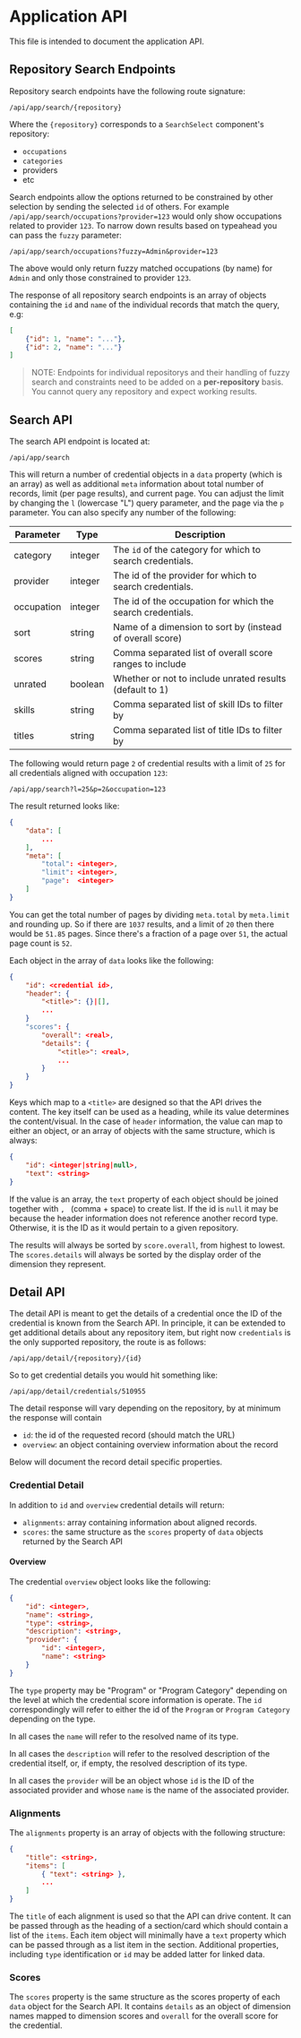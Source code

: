 # Application API

This file is intended to document the application API.

## Repository Search Endpoints

Repository search endpoints have the following route signature:

````dylan
/api/app/search/{repository}
````

Where the `{repository}` corresponds to a `SearchSelect` component's repository:

- `occupations`
- `categories`
- providers
- etc

Search endpoints allow the options returned to be constrained by other selection by sending the selected `id` of others.  For example `/api/app/search/occupations?provider=123` would only show occupations related to provider `123`.  To narrow down results based on typeahead you can pass the `fuzzy` parameter:

```
/api/app/search/occupations?fuzzy=Admin&provider=123
```

The above would only return fuzzy matched occupations (by name) for `Admin` and only those constrained to provider `123`.

The response of all repository search endpoints is an array of objects containing the `id` and `name` of the individual records that match the query, e.g:

```json
[
	{"id": 1, "name": "..."},
	{"id": 2, "name": "..."}
]
```

> NOTE: Endpoints for individual repositorys and their handling of fuzzy search and constraints need to be added on a **per-repository** basis.  You cannot query any repository and expect working results.

## Search API

The search API endpoint is located at:

```
/api/app/search
```

This will return a number of credential objects in a `data` property (which is an array) as well as additional `meta` information about total number of records, limit (per page results), and current page.  You can adjust the limit by changing the `l` (lowercase "L") query parameter, and the page via the `p` parameter.  You can also specify any number of the following:

| Parameter  | Type    | Description                                                |
| ---------- | ------- | ---------------------------------------------------------- |
| category   | integer | The `id` of the category for which to search credentials.  |
| provider   | integer | The id of the provider for which to search credentials.    |
| occupation | integer | The id of the occupation for which the search credentials. |
| sort       | string  | Name of a dimension to sort by (instead of overall score)  |
| scores     | string  | Comma separated list of overall score ranges to include    |
| unrated    | boolean | Whether or not to include unrated results (default to 1)   |
| skills     | string  | Comma separated list of skill IDs to filter by             |
| titles     | string  | Comma separated list of title IDs to filter by             |

The following would return page `2` of credential results with a limit of `25` for all credentials aligned with occupation `123`:

````
/api/app/search?l=25&p=2&occupation=123
````

The result returned looks like:

```json
{
	"data": [
		...
	],
	"meta": [
		"total": <integer>,
		"limit": <integer>,
		"page":  <integer>
    ]
}
```

You can get the total number of pages by dividing `meta.total` by `meta.limit` and rounding up.  So if there are `1037` results, and a limit of `20` then there would be `51.85` pages.  Since there's a fraction of a page over `51`, the actual page count is `52`.

Each object in the array of `data` looks like the following:

```json
{
	"id": <credential id>,
	"header": {
		"<title>": {}|[],
		...
	}
    "scores": {
        "overall": <real>,
        "details": {
            "<title>": <real>,
            ...
        }
    }
}
```

Keys which map to a `<title>` are designed so that the API drives the content.  The key itself can be used as a heading, while its value determines the content/visual.  In the case of `header` information, the value can map to either an object, or an array of objects with the same structure, which is always:

```json
{
    "id": <integer|string|null>,
    "text": <string>
}
```

If the value is an array, the `text` property of each object should be joined together with `, ` (comma + space) to create list.  If the id is `null` it may be because the header information does not reference another record type.  Otherwise, it is the ID as it would pertain to a given repository.

The results will always be sorted by `score.overall`, from highest to lowest.  The `scores.details` will always be sorted by the display order of the dimension they represent.

## Detail API

The detail API is meant to get the details of a credential once the ID of the credential is known from the Search API.  In principle, it can be extended to get additional details about any repository item, but right now `credentials` is the only supported repository, the route is as follows:

```dylan
/api/app/detail/{repository}/{id}
```

So to get credential details you would hit something like:

```
/api/app/detail/credentials/510955
```

The detail response will vary depending on the repository, by at minimum the response will contain

- `id`: the id of the requested record (should match the URL)
- `overview`: an object containing overview information about the record

Below will document the record detail specific properties.

### Credential Detail

In addition to `id` and `overview` credential details will return:

- `alignments`: array containing information about aligned records.
- `scores`: the same structure as the `scores` property of `data` objects returned by the Search API

#### Overview

The credential `overview` object looks like the following:

```json
{
    "id": <integer>,
    "name": <string>,
    "type": <string>,
    "description": <string>,
    "provider": {
    	"id": <integer>,
    	"name": <string>
	}
}
```

The `type` property may be "Program" or "Program Category" depending on the level at which the credential score information is operate.  The `id` correspondingly will refer to either the id of the `Program` or `Program Category` depending on the type.

In all cases the `name` will refer to the resolved name of its type.

In all cases the `description` will refer to the resolved description of the credential itself, or, if empty, the resolved description of its type.

In all cases the `provider` will be an object whose `id` is the ID of the associated provider and whose `name` is the name of the associated provider.

### Alignments

The `alignments` property is an array of objects with the following structure:

```json
{
	"title": <string>,
	"items": [
		{ "text": <string> },
		...
	]
}
```

The `title` of each alignment is used so that the API can drive content.  It can be passed through as the heading of a section/card which should contain a list of the `items`.  Each item object will minimally have a `text` property which can be passed through as a list item in the section.  Additional properties, including `type` identification or `id` may be added latter for linked data.

### Scores

The `scores` property is the same structure as the scores property of each `data` object for the Search API.  It contains `details` as an object of dimension names mapped to dimension scores and `overall` for the overall score for the credential.